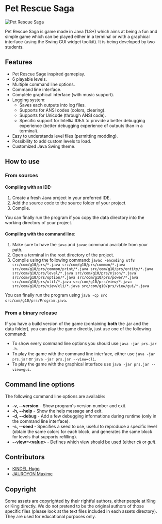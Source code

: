 # Pet Rescue Saga

![Pet Rescue Saga](https://hk-backup.s3.eu-west-3.amazonaws.com/images/logo.png)

Pet Rescue Saga is game made in Java (1.8+) which aims at being a fun and simple game which can be played either in a terminal or with a graphical interface (using the Swing GUI widget toolkit). It is being developed by two students.

## Features

- Pet Rescue Sage inspired gameplay.
- 6 playable levels.
- Multiple command line options.
- Command line interface.
- Complete graphical interface (with music support).
- Logging system:
	- Saves each outputs into log files.
	- Supports for ANSI codes (colors, clearing).
	- Supports for Unicode (through ANSI code).
	- Specific support for IntelliJ IDEA to provide a better debugging experience (better debugging experience of outputs than in a terminal).
- Easy to understands level files (permitting modding).
- Possibility to add custom levels to load.
- Customized Java Swing theme.

## How to use

### From sources

#### Compiling with an IDE:

1) Create a fresh Java project in your preferred IDE.
2) Add the source code to the source folder of your project.
3) Compile.

You can finally run the program if you copy the data directory into the working directory of your project.

#### Compiling with the command line:

1) Make sure to have the `java` and `javac` command available from your path.
2) Open a terminal in the root directory of the project.
3) Compile using the following command:
`javac -encoding utf8 src/com/g10/prs/*.java src/com/g10/prs/common/*.java src/com/g10/prs/common/print/*.java src/com/g10/prs/entity/*.java src/com/g10/prs/level/*.java src/com/g10/prs/njson/*.java src/com/g10/prs/option/*.java src/com/g10/prs/power/*.java src/com/g10/prs/util/*.java src/com/g10/prs/view/*.java src/com/g10/prs/view/cli/*.java src/com/g10/prs/view/gui/*.java`

You can finally run the program using `java -cp src src/com/g10/prs/Program.java`.

### From a binary release

If you have a build version of the game (containing **both** the .jar and the data folder), you can play the game directly, just use one of the following command:

- To show every command line options you should use `java -jar prs.jar -h`.
- To play the game with the command line interface, either  use `java -jar prs.jar` or `java -jar prs.jar --view=cli`.
- To play the game with the graphical interface use `java -jar prs.jar --view=gui`.

## Command line options

The following command line options are available:

- **-v, --version** - Show program's version number and exit.
- **-h, --help** - Show the help message and exit.
- **-d, --debug** - Add a few debugging informations during runtime (only in the command line interface).
- **-s, --seed** - Specifies a seed to use, useful to reproduce a specific level (obtain the same colors for each block, and generates the same block for levels that supports refilling).
- **--view=\<value\>** - Defines which view should be used (either *cli* or *gui*).

## Contributors

- [KINDEL Hugo](https://github.com/ForxVT)
- [JAUROYON Maxime](https://github.com/Maxime-Jauroyon)

## Copyright

Some assets are copyrighted by their rightful authors, either people at King or King directly. We do not pretend to be the original authors of those specific files (please look at the text files included in each assets directory). They are used for educational purposes only.
